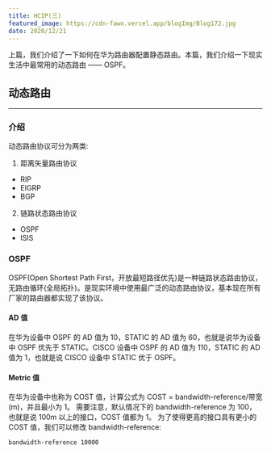 ```yaml
---
title: HCIP(三)
featured_image: https://cdn-fawn.vercel.app/blogImg/Blog172.jpg
date: 2020/12/21
---
```


上篇，我们介绍了一下如何在华为路由器配置静态路由。本篇，我们介绍一下现实生活中最常用的动态路由 —— OSPF。

## 动态路由
***  
### 介绍
动态路由协议可分为两类: 
1. 距离矢量路由协议
 - RIP
 - EIGRP
 - BGP
2. 链路状态路由协议
 - OSPF
 - ISIS

### OSPF
OSPF(Open Shortest Path First，开放最短路径优先)是一种链路状态路由协议，无路由循环(全局拓扑)。是现实环境中使用最广泛的动态路由协议，基本现在所有厂家的路由器都实现了该协议。

#### AD 值
在华为设备中 OSPF 的 AD 值为 10，STATIC 的 AD 值为 60，也就是说华为设备中 OSPF 优先于 STATIC。CISCO 设备中 OSPF 的  AD 值为 110，STATIC 的 AD 值为 1，也就是说 CISCO 设备中 STATIC 优于 OSPF。

#### Metric 值
在华为设备中也称为 COST 值，计算公式为 COST = bandwidth-reference/带宽(m)，并且最小为 1。
需要注意，默认情况下的 bandwidth-reference 为 100，也就是说 100m 以上的接口，COST 值都为 1。
为了使得更高的接口具有更小的 COST 值，我们可以修改 bandwidth-reference: 
``` sh
bandwidth-reference 10000
```